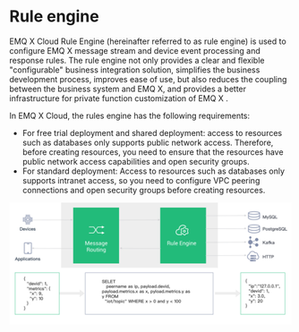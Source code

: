 # Rule engine

EMQ X Cloud Rule Engine (hereinafter referred to as rule engine) is used to configure EMQ X message stream and device event processing and response rules. The rule engine not only provides a clear and flexible "configurable" business integration solution, simplifies the business development process, improves ease of use,  but also reduces the coupling between the business system and EMQ X, and provides a better infrastructure for private function customization of EMQ X .

In EMQ X Cloud, the rules engine has the following requirements:

- For free trial deployment and shared deployment: access to resources such as databases only supports public network access. Therefore, before creating resources, you need to ensure that the resources have public network access capabilities and open security groups.
- For standard deployment: Access to resources such as databases only supports intranet access, so you need to configure VPC peering connections and open security groups before creating resources.

![rule_engine](./_assets/rule_engine.jpg)